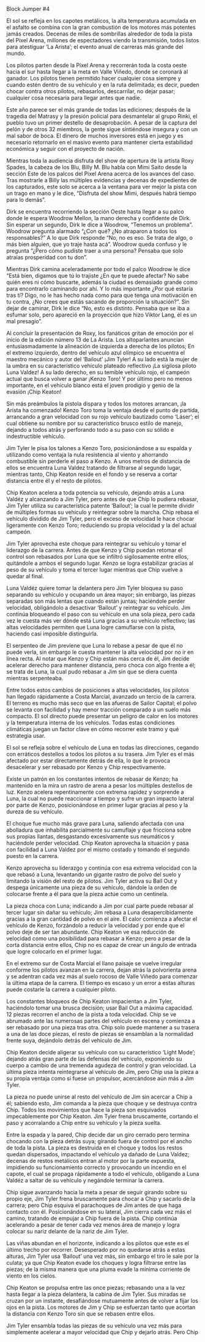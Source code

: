 Block Jumper #4

El sol se refleja en los capotes metálicos, la alta temperatura acumulada en el asfalto se combina con la gran combustión de los motores más potentes jamás creados. Decenas de miles de sombrillas alrededor de toda la pista del Pixel Arena, millones de espectadores viendo la transmisión, todos listos para atestiguar ‘La Arista’; el evento anual de carreras más grande del mundo.

Los pilotos parten desde la Píxel Arena y recorrerán toda la costa oeste hacia el sur hasta llegar a la meta en Valle Viñedo, donde se coronará al ganador.  Los pilotos tienen permitido hacer cualquier cosa siempre y cuando estén dentro de su vehículo y en la ruta delimitada; es decir, pueden chocar contra otros pilotos, rebasarlos, descarrilar, no dejar pasar; cualquier cosa necesaria para llegar antes que nadie.

Este año parece ser el más grande de todas las ediciones; después de la tragedia del Matrasy y la presión policial para desmantelar al grupo Rinki, el pueblo tuvo un primer destello de desaprobación. A pesar de la captura del pelón y de otros 32 miembros, la gente sigue sintiéndose insegura y con un mal sabor de boca. El dinero de muchos inversores está en juego y es necesario retornarlo en el masivo evento para mantener cierta estabilidad económica y seguir con el proyecto de nación. 

Mientras toda la audiencia disfruta del show de apertura de la artista Roxy Spades, la cabeza de los Blu, Billy M. Blu habla con Mimi Saito desde la sección Este de los palcos del Pixel Arena acerca de los avances del caso. Tras mostrarle a Billy las múltiples evidencias y decenas de expedientes de los capturados, este solo se acerca a la ventana para ver mejor la pista con un trago en mano y le dice, “Disfruta del show Mimi, después habrá tiempo para lo demás”. 

Dirk se encuentra recorriendo la sección Oeste hasta llegar a su palco donde le espera Woodrow Mellon, la mano derecha y confidente de Dirk. Sin esperar un segundo, Dirk le dice a Woodrow, “Tenemos un problema”. Woodrow pregunta alarmado “¿Con qué? ¿No atraparon a todos los responsables?” A lo que Dirk responde “No, no es eso. Se trata de algo, o más bien alguien, que yo traje hasta acá”. Woodrow queda confuso y le pregunta “¿Pero cómo pudiste traer a una persona? Pensaba que solo atraías prosperidad con tu don”. 

Mientras Dirk camina aceleradamente por todo el palco Woodrow le dice “Está bien, digamos que tú lo trajiste ¿En que te puede afectar? No sabe quién eres ni cómo buscarte, además la ciudad es demasiado grande como para encontrarlo caminando por ahí. Y lo más importante ¿Por qué estaría tras tí? Digo, no le has hecho nada como para que tenga una motivación en tu contra, ¿No crees que estás sacando de proporción la situación?”. Sin dejar de caminar, Dirk le dice “No, esto es distinto. Pensaba que se iba a esfumar solo, pero apareció en la proyección que hizo Viktor Lang, él es un mal presagio”.

Al concluir la presentación de Roxy, los fanáticos gritan de emoción por el inicio de la edición número 13 de La Arista. Los altoparlantes anuncian entusiasmadamente la alineación de izquierda a derecha de los pilotos; En el extremo izquierdo, dentro del vehículo azul olímpico se encuentra el maestro mecánico y autor del ‘Bailout’ ¡Jim Tyler! A su lado está la mujer de la umbra en su característico vehículo plateado reflectivo ¡La sigilosa piloto Luna Valdez! A su lado derecho, en su temible vehículo rojo, el campeón actual que busca volver a ganar ¡Kenzo Toro! Y por último pero no menos importante, en el vehículo blanco está el joven prodigio y genio de la evasión ¡Chip Keaton!

Sin más preámbulos la pistola dispara y todos los motores arrancan, ¡la Arista ha comenzado! Kenzo Toro toma la ventaja desde el punto de partida, arrancando a gran velocidad con su rojo vehículo bautizado como ‘Láser’; el cual obtiene su nombre por su característico brusco estilo de manejo, dejando a todos atrás y perforando todo a su paso con su sólido e indestructible vehículo. 

Jim Tyler le pisa los talones a Kenzo Toro, posicionándose a su espalda y utilizando como ventaja la nula resistencia al viento y ahorrando combustible sin perderle el paso a Kenzo. A unos metros de distancia de ellos se encuentra Luna Valdez tratando de filtrarse al segundo lugar, mientras tanto, Chip Keaton reside en el fondo y se reserva a cortar distancia entre él y el resto de pilotos.

Chip Keaton acelera a toda potencia su vehículo, dejando atrás a Luna Valdéz y alcanzando a Jim Tyler, pero antes de que Chip lo pudiera rebasar, Jim Tyler utiliza su característica patente ‘Bailout’; la cual le permite dividir de múltiples formas su vehículo y reintegrar sobre la marcha. Chip rebasa el vehículo dividido de Jim Tyler, pero el exceso de velocidad le hace chocar ligeramente con Kenzo Toro; reduciendo su propia velocidad y la del actual campeón. 

Jim Tyler aprovecha este choque para reintegrar su vehículo y tomar el liderazgo de la carrera. Antes de que Kenzo y Chip puedan retomar el control son rebasados por Luna que se infiltró sigilosamente entre ellos, quitándole a ambos el segundo lugar. Kenzo se logra estabilizar gracias al peso de su vehículo y toma el tercer lugar mientras que Chip vuelve a quedar al final. 

Luna Valdéz quiere tomar la delantera pero Jim Tyler bloquea su paso separando su vehículo y ocupando un área mayor; sin embargo, las piezas separadas son más lentas que cuando están juntas; haciéndole perder velocidad, obligándolo a desactivar ‘Bailout’ y reintegrar su vehículo. Jim continúa bloqueando el paso con su vehículo en una sola pieza, pero cada vez le cuesta más ver dónde está Luna gracias a su vehículo reflectivo; las altas velocidades permiten que Luna logre camuflarse con la pista, haciendo casi imposible distinguirla.

El serpenteo de Jim previene que Luna lo rebase a pesar de que él no puede verla, sin embargo le cuesta mantener la alta velocidad por no ir en línea recta. Al notar que Kenzo y Chip están más cerca de él, Jim decide acelerar derecho para mantener distancia, pero choca con algo frente a él; se trata de Luna, la cual pudo rebasar a Jim sin que se diera cuenta mientras serpenteaba.

Entre todos estos cambios de posiciones a altas velocidades, los pilotos han llegado rápidamente a Costa Marcial, avanzado un tercio de la carrera. El terreno es mucho más seco que en las afueras de Sailor Capital; el polvo se levanta con facilidad y hay menor tracción comparado a un suelo más compacto. El sol directo puede presentar un peligro de calor en los motores y la temperatura interna de los vehículos. Todas estas condiciones climáticas juegan un factor clave en cómo recorrer este tramo y qué estrategia usar. 

El sol se refleja sobre el vehículo de Luna en todas las direcciones, cegando con erráticos destellos a todos los pilotos a su trasera. Jim Tyler es el más afectado por estar directamente detrás de ella, lo que le provoca desacelerar y ser rebasado por Kenzo y Chip respectivamente. 

Existe un patrón en los constantes intentos de rebasar de Kenzo; ha mantenido en la mira un rastro de arena a pesar los múltiples destellos de luz. Kenzo acelera repentinamente con extrema rapidez y sorprende a Luna, la cual no puede reaccionar a tiempo y sufre un gran impacto lateral por parte de Kenzo, posicionándose en primer lugar gracias al peso y la dureza de su vehículo. 

El choque fue mucho más grave para Luna, saliendo afectada con una abolladura que inhabilita parcialmente su camuflaje y que fricciona sobre sus propias llantas, desgastando excesivamente sus neumáticos y haciéndole perder velocidad. Chip Keaton aprovecha la situación y pasa con facilidad a Luna Valdez por el mismo costado y tomando el segundo puesto en la carrera. 

Kenzo aprovecha su liderazgo y continúa con esa extrema velocidad con la que rebasó a Luna, levantando un gigante rastro de polvo del suelo y limitando la visión del resto de pilotos. Jim Tyler activa su Bail Out y despega únicamente una pieza de su vehículo, dándole la orden de colocarse frente a él para que la pieza actúe como un centinela. 

La pieza choca con Luna; indicando a Jim por cual parte puede rebasar al tercer lugar sin dañar su vehículo; Jim rebasa a Luna desapercibidamente gracias a la gran cantidad de polvo en el aire. El calor comienza a afectar el vehículo de Kenzo, forzándolo a reducir la velocidad y por ende que el polvo deje de ser tan abundante.
Chip Keaton ve esa reducción de velocidad como una posibilidad para rebasar a Kenzo; pero a pesar de la corta distancia entre ellos, Chip no es capaz de crear un ángulo de entrada que logre colocarlo en el primer lugar. 

En el extremo sur de Costa Marcial el llano paisaje se vuelve irregular conforme los pilotos avanzan en la carrera, dejan atrás la polvorienta arena y se adentran cada vez más al suelo rocoso de Valle Viñedo para comenzar la última etapa de la carrera. El tiempo es escaso y un error a estas alturas puede costarle la carrera a cualquier piloto. 

Los constantes bloqueos de Chip Keaton impacientan a Jim Tyler, haciéndolo tomar una brusca decisión; usar Bail Out a máxima capacidad. 12 piezas recorren el ancho de la pista a toda velocidad. Chip se ve abrumado ante las numerosas partes del vehículo en escena y comienza a ser rebasado por una pieza tras otra. Chip solo puede mantener a su trasera a una de las doce piezas, el resto de piezas se ensamblan a la normalidad frente suya, dejándolo detrás del vehículo de Jim. 

Chip Keaton decide aligerar su vehículo con su característico ‘Light Mode’; dejando atrás gran parte de las defensas del vehículo, exponiendo su cuerpo a cambio de una tremenda agudeza de control y gran velocidad. La última pieza intenta reintegrarse al vehículo de Jim, pero Chip usa la pieza a su propia ventaja como si fuese un propulsor, acercándose aún más a Jim Tyler. 

La pieza no puede unirse al resto del vehículo de Jim sin acercar a Chip a él; sabiendo esto, Jim comanda a la pieza que choque y se destruya contra Chip. Todos los movimientos que hace la pieza son esquivados impecablemente por Chip Keaton. Jim Tyler frena bruscamente, cortando el paso y acorralando a Chip entre su vehículo y la pieza suelta.

Entre la espada y la pared, Chip decide dar un giro cerrado pero termina chocando con la pieza detrás suya; girando fuera de control por el ancho de toda la pista. La pieza es destruida en el choque y todos los restos quedan dispersados, impactando el vehículo ya dañado de Luna Valdez; decenas de restos metálicos entran al motor por la parte expuesta, impidiendo su funcionamiento correcto y provocando un incendio en el capote, el cual se propaga rápidamente a todo el vehículo, obligando a Luna Valdéz a saltar de su vehículo y negándole terminar la carrera.

Chip sigue avanzando hacia la meta a pesar de seguir girando sobre su propio eje, Jim Tyler frena bruscamente para chocar a Chip y sacarlo de la carrera; pero Chip esquiva el parachoques de Jim antes de que haga contacto con él. Posicionándose en su lateral, Jim cierra cada vez más el camino, tratando de empujar a Chip fuera de la pista. Chip continúa acelerando a pesar de tener cada vez menos área de manejo y logra colocar su nariz delante de la nariz de Jim Tyler. 

Las viñas abundan en el horizonte, indicando a los pilotos que este es el último trecho por recorrer. Desesperado por no quedarse atrás a estas alturas, Jim Tyler usa ‘Bailout’ una vez más, sin embargo el tiro le sale por la culata; ya que Chip Keaton evade los choques y logra filtrarse entre las piezas; de la misma manera que una pluma evade la mínima corriente de viento en los cielos. 

Chip Keaton se propulsa entre las once piezas; rebasando una a la vez hasta llegar a la pieza delantera, la cabina de Jim Tyler. Sus miradas se cruzan por un instante, desafiándose mutuamente antes de volver a fijar los ojos en la pista. Los motores de Jim y Chip se esfuerzan tanto que acortan la distancia con Kenzo Toro sin que se rebasen entre ellos. 

Jim Tyler ensambla todas las piezas de su vehículo una vez más para simplemente acelerar a mayor velocidad que Chip y dejarlo atrás. Pero Chip  
